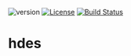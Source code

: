 ![version](https://img.shields.io/badge/version-9.9.9-green)
[![License](https://img.shields.io/badge/License-Apache%202.0-green.svg)](https://opensource.org/licenses/Apache-2.0)
[![Build Status](https://travis-ci.com/the-wrench-io/hdes.svg?branch=master)](https://travis-ci.com/github/the-wrench-io/hdes)

# hdes
